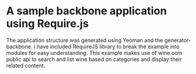 # A sample backbone application using Require.js
The application structure was generated using Yeoman and the generator-backbone. I have included RequireJS library to break the example into modules for easy understanding. This example makes use of wine.com public api to search and list wine based on categories and display their related content.
